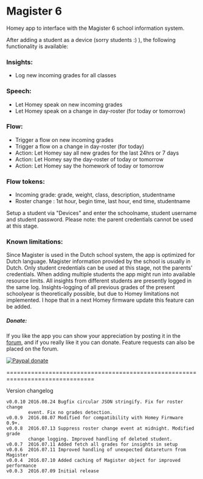 # Magister 6 #

Homey app to interface with the Magister 6 school information system.

After adding a student as a device (sorry students :) ), the following
functionality is available:

### Insights: ###
- Log new incoming grades for all classes

### Speech: ###
- Let Homey speak on new incoming grades
- Let Homey speak on a change in day-roster (for today or tomorrow)

### Flow: ###
- Trigger a flow on new incoming grades
- Trigger a flow on a change in day-roster (for today)
- Action: Let Homey say all new grades for the last 24hrs or 7 days
- Action: Let Homey say the day-roster of today or tomorrow
- Action: Let Homey say the homework of today or tomorrow

### Flow tokens: ###
- Incoming grade: grade, weight, class, description, studentname
- Roster change : 1st hour, begin time, last hour, end time, studentname

Setup a student via "Devices" and enter the schoolname, student username and
student password. Please note: the parent credentials cannot be used at this stage.

### Known limitations: ###

Since Magister is used in the Dutch school system, the app is optimized for Dutch
language. Magister information provided by the school is usually in Dutch.
Only student credentials can be used at this stage, not the parents' credentials.
When adding multiple students the app might run into available resource limits.
All insights from different students are presently logged in the same log.
Insights-logging of all previous grades of the present schoolyear is theoretically
possible, but due to Homey limitations not implemented. I hope that in a next
Homey firmware update this feature can be added.

##### Donate: #####

If you like the app you can show your appreciation by posting it in the [forum],
and if you really like it you can donate. Feature requests can also be placed on
the forum.

[![Paypal donate][pp-donate-image]][pp-donate-link]

===============================================================================

Version changelog
```
v0.0.10 2016.08.24 Bugfix circular JSON stringify. Fix for roster change
        event. Fix no grades detection.
v0.0.9  2016.08.07 Modified for compatibility with Homey Firmware 0.9+.
v0.0.8  2016.07.13 Suppress roster change event at midnight. Modified grade
        change logging. Improved handling of deleted student.
v0.0.7  2016.07.11 Added fetch all grades for insights in setup
v0.0.6  2016.07.11 Improved handling of unexpected datareturn from Magister
v0.0.4  2016.07.10 Added caching of Magister object for improved performance
v0.0.3  2016.07.09 Initial release
```

[forum]: https://forum.athom.com/discussion/1716
[pp-donate-link]: https://www.paypal.com/cgi-bin/webscr?cmd=_s-xclick&hosted_button_id=YGTW25KRKEADE
[pp-donate-image]: https://www.paypalobjects.com/en_US/i/btn/btn_donate_SM.gif
